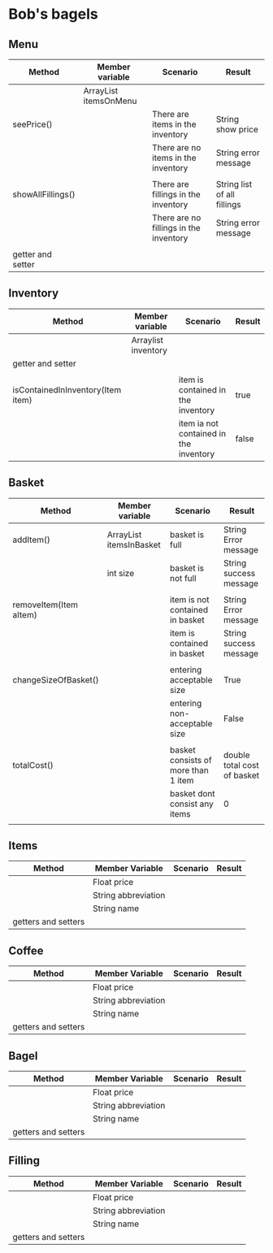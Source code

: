 # Bob's bagels

## Menu
| Method            | Member variable             | Scenario                               | Result                      |
|-------------------|-----------------------------|----------------------------------------|-----------------------------|
|                   | ArrayList<item> itemsOnMenu |                                        |                             |
| seePrice()        |                             | There are items in the inventory       | String show price           |
|                   |                             | There are no items in the inventory    | String error message        |
|                   |                             |                                        |                             |
| showAllFillings() |                             | There are fillings in the inventory    | String list of all fillings |
|                   |                             | There are no fillings in the inventory | String error message        |
|                   |                             |                                        |                             |
| getter and setter |                             |                                        |                             |


## Inventory
| Method                            | Member variable           | Scenario                               | Result |
|-----------------------------------|---------------------------|----------------------------------------|--------|
|                                   | Arraylist<Item> inventory |                                        |        |
| getter and setter                 |                           |                                        |        |
|                                   |                           |                                        |        |
| isContainedInInventory(Item item) |                           | item is contained in the inventory     | true   |
|                                   |                           | item ia not contained in the inventory | false  |


## Basket
| Method                 | Member variable               | Scenario                            | Result                      |
|------------------------|-------------------------------|-------------------------------------|-----------------------------|
| addItem()              | ArrayList<Item> itemsInBasket | basket is full                      | String Error message        |
|                        | int size                      | basket is not full                  | String success message      |
|                        |                               |                                     |                             |
| removeItem(Item aItem) |                               | item is not contained in basket     | String Error message        |
|                        |                               | item is contained in basket         | String success message      |
|                        |                               |                                     |                             |
| changeSizeOfBasket()   |                               | entering acceptable size            | True                        |
|                        |                               | entering non-acceptable size        | False                       |
|                        |                               |                                     |                             |
| totalCost()            |                               | basket consists of more than 1 item | double total cost of basket |
|                        |                               | basket dont consist any items       | 0                           |
|                        |                               |                                     |                             |


## Items
| Method              | Member Variable     | Scenario | Result |
|---------------------|---------------------|----------|--------|
|                     | Float price         |          |        |
|                     | String abbreviation |          |        |
|                     | String name         |          |        |
| getters and setters |                     |          |        |


## Coffee
| Method              | Member Variable     | Scenario | Result |
|---------------------|---------------------|----------|--------|
|                     | Float price         |          |        |
|                     | String abbreviation |          |        |
|                     | String name         |          |        |
| getters and setters |                     |          |        |


## Bagel
| Method              | Member Variable     | Scenario | Result |
|---------------------|---------------------|----------|--------|
|                     | Float price         |          |        |
|                     | String abbreviation |          |        |
|                     | String name         |          |        |
| getters and setters |                     |          |        |


## Filling
| Method              | Member Variable     | Scenario | Result |
|---------------------|---------------------|----------|--------|
|                     | Float price         |          |        |
|                     | String abbreviation |          |        |
|                     | String name         |          |        |
| getters and setters |                     |          |        |